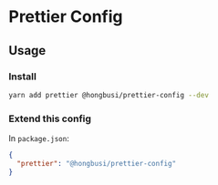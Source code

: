 # Prettier Config

## Usage

### Install

``` bash
yarn add prettier @hongbusi/prettier-config --dev
```

### Extend this config

In `package.json`:

``` json
{
  "prettier": "@hongbusi/prettier-config"
}
```
